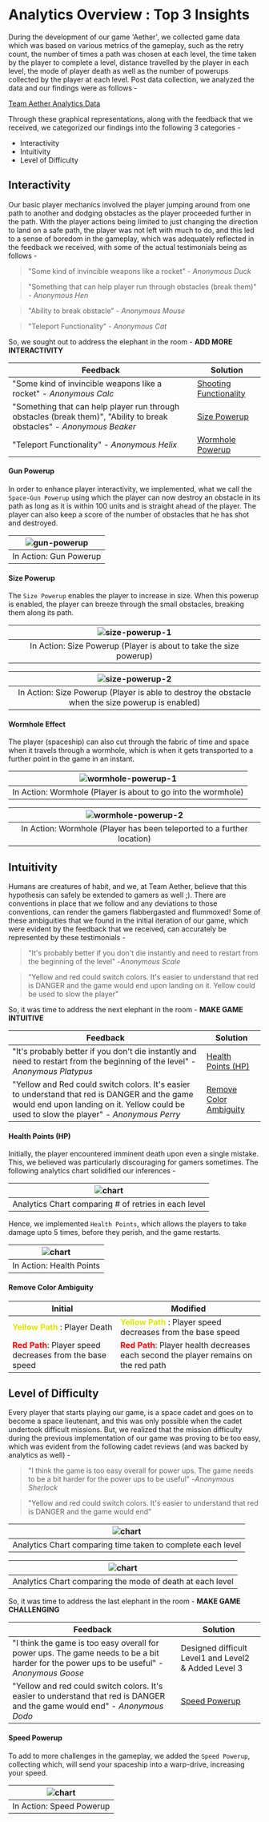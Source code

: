 # Analytics Overview : Top 3 Insights

During the development of our game 'Aether', we collected game data which was based on various metrics of the gameplay,
such as the retry count, the number of times a path was chosen at each level, the time taken by the player to complete a
level, distance travelled by the player in each level, the mode of player death as well as the number of powerups
collected by the player at each level. Post data collection, we analyzed the data and our findings were as follows -

[Team Aether Analytics Data](https://aether-analytics.netlify.app/)

Through these graphical representations, along with the feedback that we received, we categorized our findings into the
following 3 categories -

- Interactivity
- Intuitivity
- Level of Difficulty

## Interactivity

Our basic player mechanics involved the player jumping around from one path to another and dodging obstacles as the
player proceeded further in the path. With the player actions being limited to just changing the direction to land on a
safe path, the player was not left with much to do, and this led to a sense of boredom in the gameplay, which was
adequately reflected in the feedback we received, with some of the actual testimonials being as follows -

> "Some kind of invincible weapons like a rocket" - _Anonymous Duck_

> "Something that can help player run through obstacles (break them)" - _Anonymous Hen_

> "Ability to break obstacle" - _Anonymous Mouse_

> "Teleport Functionality" - _Anonymous Cat_

So, we sought out to address the elephant in the room - **ADD MORE INTERACTIVITY**

| Feedback                                                                                                               | Solution                               |
|------------------------------------------------------------------------------------------------------------------------|----------------------------------------|
| "Some kind of invincible weapons like a rocket" - _Anonymous Calc_                                                     | [Shooting Functionality](#gun-powerup) |
| "Something that can help player run through obstacles (break them)", "Ability to break obstacles" - _Anonymous Beaker_ | [Size Powerup](#size-powerup)          |
| "Teleport Functionality" - _Anonymous Helix_                                                                           | [Wormhole Powerup](#wormhole-effect)   |

<div id="gun-powerup"></div>

#### Gun Powerup

In order to enhance player interactivity, we implemented, what we call the `Space-Gun Powerup` using which the player
can now destroy an obstacle in its path as long as it is within 100 units and is straight ahead of the player. The
player can also keep a score of the number of obstacles that he has shot and destroyed.

| ![gun-powerup](https://raw.githubusercontent.com/ruch0401/resources/main/csci-526-images/gun-powerup.png) |
|:---------------------------------------------------------------------------------------------------------:|
|                                          In Action: Gun Powerup                                           |

<div id="size-powerup"></div>

#### Size Powerup

The `Size Powerup` enables the player to increase in size. When this powerup is enabled, the player can breeze through
the small obstacles, breaking them along its path.

| ![size-powerup-1](https://raw.githubusercontent.com/ruch0401/resources/main/csci-526-images/obstacle-destroy-before.png) |
|:------------------------------------------------------------------------------------------------------------------------:|
|                            In Action: Size Powerup (Player is about to take the size powerup)                            |

| ![size-powerup-2](https://raw.githubusercontent.com/ruch0401/resources/main/csci-526-images/obstacle-destroy-after.png) |
|:-----------------------------------------------------------------------------------------------------------------------:|
|            In Action: Size Powerup (Player is able to destroy the obstacle when the size powerup is enabled)            |

<div id="wormhole-effect"></div>

#### Wormhole Effect

The player (spaceship) can also cut through the fabric of time and space when it travels through a wormhole, which is
when it gets transported to a further point in the game in an instant.

| ![wormhole-powerup-1](https://raw.githubusercontent.com/ruch0401/resources/main/csci-526-images/wormhole-before.png) |
|:--------------------------------------------------------------------------------------------------------------------:|
|                            In Action: Wormhole (Player is about to go into the wormhole)                             |

| ![wormhole-powerup-2](https://raw.githubusercontent.com/ruch0401/resources/main/csci-526-images/wormhole-after.png) |
|:-------------------------------------------------------------------------------------------------------------------:|
|                       In Action: Wormhole (Player has been teleported to a further location)                        |

## Intuitivity

Humans are creatures of habit, and we, at Team Aether, believe that this hypothesis can safely be extended to gamers as
well ;). There are conventions in place that we follow and any deviations to those conventions, can render the gamers
flabbergasted and flummoxed! Some of these ambiguities that we found in the initial iteration of our game, which were
evident by the feedback that we received, can accurately be represented by these testimonials -

> "It's probably better if you don't die instantly and need to restart from the beginning of the level"   -_Anonymous Scale_

> "Yellow and red could switch colors. It's easier to understand that red is DANGER and the game would end upon landing on it. Yellow could be used to slow the player"

So, it was time to address the next elephant in the room - **MAKE GAME INTUITIVE**

| Feedback                                                                                                                                                                                  | Solution                                          |
|-------------------------------------------------------------------------------------------------------------------------------------------------------------------------------------------|---------------------------------------------------|
| "It's probably better if you don't die instantly and need to restart from the beginning of the level" - _Anonymous Platypus_                                                              | [Health Points (HP)](#health-points)              |
| "Yellow and Red could switch colors. It's easier to understand that red is DANGER and the game would end upon landing on it. Yellow could be used to slow the player" - _Anonymous Perry_ | [Remove Color Ambiguity](#remove-color-ambiguity) |

<div id="health-points"></div>

#### Health Points (HP)

Initially, the player encountered imminent death upon even a single mistake. This, we believed was particularly
discouraging for gamers sometimes. The following analytics chart solidified our inferences -

| ![chart](https://raw.githubusercontent.com/ruch0401/resources/main/csci-526-images/retries-vs-level.png) |
|:--------------------------------------------------------------------------------------------------------:|
|                           Analytics Chart comparing # of retries in each level                           |

Hence, we implemented `Health Points`, which allows the players to take damage upto 5 times, before they perish, and the
game restarts.

| ![chart](https://raw.githubusercontent.com/ruch0401/resources/main/csci-526-images/obstacle-destroy-before.png) |
|:---------------------------------------------------------------------------------------------------------------:|
|                                            In Action: Health Points                                             |

<div id="remove-color-ambiguity"></div>

#### Remove Color Ambiguity

| Initial                                                                                                                                                               | Modified                                          |
|-----------------------------------------------------------------------------------------------------------------------------------------------------------------------|---------------------------------------------------|
| <span style="color:#dee600">**Yellow Path**</span> : Player Death                                                                 | <span style="color:#dee600">**Yellow Path**</span> : Player speed decreases from the base speed              |
| <span style="color:#ff0000">**Red Path**</span>: Player speed decreases from the base speed | <span style="color:#ff0000">**Red Path**</span>: Player health decreases each second the player remains on the red path               |


## Level of Difficulty

Every player that starts playing our game, is a space cadet and goes on to become a space lieutenant, and this was only
possible when the cadet undertook difficult missions. But, we realized that the mission difficulty during the previous
implementation of our game was proving to be too easy, which was evident from the following cadet reviews (and was
backed by analytics as well) -

> "I think the game is too easy overall for power ups. The game needs to be a bit harder for the power ups to be useful"   -_Anonymous Sherlock_

> "Yellow and red could switch colors. It's easier to understand that red is DANGER and the game would end"

| ![chart](https://raw.githubusercontent.com/ruch0401/resources/main/csci-526-images/time-taken-vs-level.png) |
|:-----------------------------------------------------------------------------------------------------------:|
|                         Analytics Chart comparing time taken to complete each level                         |

| ![chart](https://raw.githubusercontent.com/ruch0401/resources/main/csci-526-images/mode-of-death-vs-level.png) |
|:--------------------------------------------------------------------------------------------------------------:|
|                           Analytics Chart comparing the mode of death at each level                            |

So, it was time to address the last elephant in the room - **MAKE GAME CHALLENGING**

| Feedback                                                                                                                                   | Solution                                             |
|--------------------------------------------------------------------------------------------------------------------------------------------|------------------------------------------------------|
| "I think the game is too easy overall for power ups. The game needs to be a bit harder for the power ups to be useful" - _Anonymous Goose_ | Designed difficult Level1 and Level2 & Added Level 3 |
| "Yellow and red could switch colors. It's easier to understand that red is DANGER and the game would end" - _Anonymous Dodo_               | [Speed Powerup](#speed-powerup)                      |

<div id="speed-powerup"></div>

#### Speed Powerup

To add to more challenges in the gameplay, we added the `Speed Powerup`, collecting which, will send your spaceship into
a warp-drive, increasing your speed.

| ![chart](https://raw.githubusercontent.com/ruch0401/resources/main/csci-526-images/speed-powerup.png) |
|:-----------------------------------------------------------------------------------------------------:|
|                                       In Action: Speed Powerup                                        |

